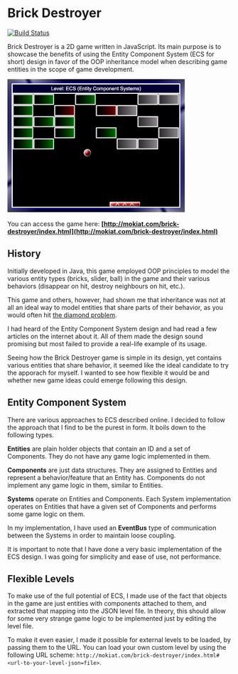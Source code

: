 # Brick Destroyer

[![Build Status](https://travis-ci.org/mokiat/brick-destroyer.svg?branch=master)](https://travis-ci.org/mokiat/brick-destroyer)

Brick Destroyer is a 2D game written in JavaScript. Its main purpose is to showcase the benefits of using the Entity Component System (ECS for short) design in favor of the OOP inheritance model when describing game entities in the scope of game development.

[![Screenshot](https://github.com/mokiat/brick-destroyer/blob/master/screenshot.png)](http://mokiat.com/brick-destroyer/)

You can access the game here: **[http://mokiat.com/brick-destroyer/index.html](http://mokiat.com/brick-destroyer/index.html)**


## History

Initially developed in Java, this game employed OOP principles to model the various entity types (bricks, slider, ball) in the game and their various behaviors (disappear on hit, destroy neighbours on hit, etc.).

This game and others, however, had shown me that inheritance was not at all an ideal way to model entities that share parts of their behavior, as you would often hit [the diamond problem](https://en.wikipedia.org/wiki/Multiple_inheritance#The_diamond_problem).

I had heard of the Entity Component System design and had read a few articles on the internet about it. All of them made the design sound promising but most failed to provide a real-life example of its usage.

Seeing how the Brick Destroyer game is simple in its design, yet contains various entities that share behavior, it seemed like the ideal candidate to try the apporach for myself. I wanted to see how flexible it would be and whether new game ideas could emerge following this design.


## Entity Component System

There are various approaches to ECS described online. I decided to follow the approach that I find to be the purest in form. It boils down to the following types.

**Entities** are plain holder objects that contain an ID and a set of Components. They do not have any game logic implemented in them.

**Components** are just data structures. They are assigned to Entities and represent a behavior/feature that an Entity has. Components do not implement any game logic in them, similar to Entities.

**Systems** operate on Entities and Components. Each System implementation operates on Entities that have a given set of Components and performs some game logic on them.

In my implementation, I have used an **EventBus** type of communication between the Systems in order to maintain loose coupling.

It is important to note that I have done a very basic implementation of the ECS design. I was going for simplicity and ease of use, not performance.


## Flexible Levels

To make use of the full potential of ECS, I made use of the fact that objects in the game are just entities with components attached to them, and extracted that mapping into the JSON level file. In theory, this should allow for some very strange game logic to be implemented just by editing the level file.

To make it even easier, I made it possible for external levels to be loaded, by passing them to the URL. You can load your own custom level by using the following URL scheme: `http://mokiat.com/brick-destroyer/index.html#<url-to-your-level-json=file>`.
